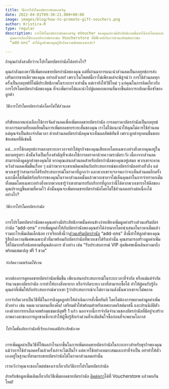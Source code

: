 ```yaml
---
title: วิธีการโปรโมทบัตรกํานัลของขวัญ
date: 2022-04-01T09:30:21.000+00:00
image: images/blog/how-to-promote-gift-vouchers.png
author: Kristira-R
type: regular
description: การโปรโมทบัตรกํานัลของขวัญ eVoucher ของคุณอย่างมีประสิทธิภาพนั้นทำได้ง่ายโดยนำเสนอในราคาเต็มแล้วรวมอะไรเพิ่มเติมเล็กน้อย
  คุณควรเลือกใช้ระบบบริหารบัตรกำนัล Voucherstore ที่มีฟีเจอร์เรียกว่าส่วนเสริมบัตรกํานัล
  “add-ons” ทำให้ลูกค้าของคุณรู้สึกถึงความพิเศษเฉพาะตัว!

---
```

ถ้าคุณกำลังสงสัยว่าจะโปรโมทบัตรกํานัลได้อย่างไร?

คุณกําลังมองหาวิธีเพิ่มยอดขายบัตรกํานัลของคุณ แต่ที่ผ่านมาการแนะนำส่วนลดเป็นกลยุทธ์การส่งเสริมการขายเดียวของคุณ อย่ากลัวเลย! เพราะในโพสต์นี้เราไม่เพียงแต่จะพิสูจน์ว่า การใช้ส่วนลดทุกครั้งเป็นกลยุทธ์ที่ไม่มีประสิทธิภาพในระยะยาวเท่านั้น แต่เรายังให้วิธีใหม่ ๆ แก่คุณในการคิดเกี่ยวกับการโปรโมทบัตรกํานัลของคุณ ที่จะเพิ่มรายได้และนําไปสู่ผลตอบแทนที่มากขึ้นต่อการกลับมาซื้อซำ้ของลูกค้า

###### วิธีการโปรโมทบัตรกํานัลโดยไม่ใช้ส่วนลด

บริษัทหลายแห่งเลือกใช้การจัดส่วนลดเพื่อเพิ่มยอดขายบัตรกํานัล การลดราคาบัตรกํานัลเป็นกลยุทธ์ทางการตลาดที่ยอดเยี่ยมในการเพิ่มยอดขายระยะสั้นของคุณ เราไม่ได้แนะนําให้คุณไม่ควรใช้ส่วนลด แต่คุณจำเป็นต้องจำกัดเวลา ด้วยส่วนลดบัตรกำนัลคุณจะเห็นผลลัพธ์ทันที เพราะลูกค้าทุกคนชื่นชอบข้อเสนอที่ดีเช่นนี้

แต่…การใช้กลยุทธ์การตลาดระยะยาวอาจทําให้ธุรกิจของคุณเสียหายโดยเฉพาะอย่างยิ่งหากคุณอยู่ในตลาดหรูหรา ดังนั้นจึงเป็นเรื่องสําคัญที่จะต้องใช้การลดราคาด้วยความระมัดระวัง เนื่องจากส่วนลดสามารถดึงดูดลูกค้าของคุณได้ หากคุณเสนอส่วนลดสําหรับบัตรกํานัลของคุณอยู่เสมอ พวกเขาจะคาดหวังส่วนลดเพิ่มขึ้นเรื่อย ๆ แม้ว่าพวกจะเขาเพลิดเพลินกับประสบการณ์ของบัตรกํานัลอย่างทั่วถึง แต่พวกเขารู้ว่าสามารถได้รับประสบการณ์ในราคาที่ถูกกว่า และพวกเขาจะรอจนกว่าจะเห็นส่วนลดอีกครั้ง และเมื่อได้สัมผัสกับบริการของคุณในราคาส่วนลดนั้นแล้วพวกเขาอาจไม่เห็นคุณค่าในการจ่ายราคาเต็มทั้งหมดโดยเฉพาะอย่างยิ่งหากพวกเขารู้ว่าเขาสามารถรับบริการที่ถูกกว่านี้ได้หากพวกเขารอให้ดีลของคุณปรากฏขึ้นตามที่คาดไว้ ดังนั้นคุณจะเพิ่มยอดขายบัตรกำนัลโดยไม่ใช้ส่วนลดอย่างต่อเนื่องได้อย่างไร?

###### วิธีการโปรโมทบัตรกํานัล

การโปรโมทบัตรกํานัลของคุณอย่างมีประสิทธิภาพนั้นค่อนข้างง่ายเพียงเพิ่มมูลค่าสร้างส่วนเสริมบัตรกํานัล “add-ons” การเพิ่มมูลค่าให้กับบัตรกำนัลของคุณทำได้ง่ายมากโดยนำเสนอในราคาเต็มแล้วรวมอะไรเพิ่มเติมเล็กน้อย เราเรียกสิ่งนี้ว่า[ส่วนเสริมบัตรกํานัล](gift-voucher-cross-sell/) “add-ons” สิ่งนี้ทำให้ลูกค้าของคุณรู้สึกถึงความพิเศษเฉพาะตัวที่มาพร้อมกับบัตรกำนัลที่พวกเขาได้รับเท่านั้น คุณสามารถสร้างมูลค่าเพิ่มให้ได้มากหรือน้อยตามที่คุณต้องการ ตัวอย่าง เช่น “รับประสบการณ์ VIP สุดพิเศษเมื่อเดินทางมาถึงพร้อมแชมเปญ ฟรี 1 ขวด”

###### จํากัดความพร้อมใช้งาน

หากต้องการดูยอดขายบัตรกํานัลเพิ่มขึ้น เพียงเสนอประสบการณ์ในระยะเวลาที่จํากัด หรือแม้แต่จำกัดจำนวนของบัตรกำนัล การทําให้บางสิ่งหายาก หรือจํากัดระยะเวลาที่สามารถซื้อได้ ทําให้ผู้คนรับรู้ถึงคุณค่าที่เพิ่มให้กับประสบการณ์พวกเขา รู้ว่าประสบการณ์จะไม่ยาวนานดังนั้นพวกเขาจะไม่พลาด

การจํากัดเวลาเป็นวิธีที่ดีในการดึงดูดลูกค้าให้ดําเนินการสั่งซื้อทันที โดยไม่ต้องการพลาดค่ามูลค่าเพิ่ม ตัวอย่าง เช่น หมดเวลาตอนเที่ยงคืน! เตรียมตัวให้พร้อมสําหรับเทศกาลคริสต์มาสนี้ และปรนนิบัติตัวเองด้วยการทาเล็บเจลพร้อมแชมเปญฟรี 1 แก้ว นอกจากนี้การจํากัดจํานวนของบัตรกํานัลที่มีอยู่จะสร้างภาพลวงตาของการผูกขาดซึ่งจะทําให้ผู้ซื้อรู้สึกเร่งด่วนที่จะตัดสินใจซื้อก่อนที่จะพลาดโอกาส

###### โปรโมชั่นบัตรกํานัลที่เรียบง่ายแต่มีประสิทธิภาพ

การเพิ่มมูลค่าเป็นวิธีที่ให้ผลกำไรมากขึ้นในการเพิ่มยอดขายบัตรกำนัลในระยะยาวสำหรับธุรกิจของคุณ แม้ว่าการใช้ส่วนลดครั้งแล้วครั้งเล่าจะไม่เป็นไร แต่ควรใช้อย่างเหมาะสมและเท่าที่จําเป็น อย่าทําให้ตัวเองอยู่ในฐานะที่สามารถขายบัตรกํานัลได้ในราคาส่วนลดเท่านั้น

เราหวังว่าคุณจะชอบโพสต์ของเราเกี่ยวกับวิธีการโปรโมทบัตรกำนัล

สำหรับข้อมูลเพิ่มเติมเกี่ยวกับวิธีเพิ่มยอดขายบัตรกำนัล [ติดต่อเรา](contact/)ได้ที่ Voucherstore แล้วพบกันใหม่!
